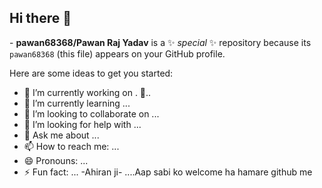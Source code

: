 ## Hi there 👋

<Pawan>-
**pawan68368/Pawan Raj Yadav** is a ✨ _special_ ✨ repository because its `pawan68368` (this file) appears on your GitHub profile.

Here are some ideas to get you started:

- 🔭 I’m currently working on . 🧪..
- 🌱 I’m currently learning ...
- 👯 I’m looking to collaborate on ...
- 🤔 I’m looking for help with ...
- 💬 Ask me about ...
- 📫 How to reach me: ...
- 😄 Pronouns: ...
- ⚡ Fun fact: ...
-Ahiran ji-
....Aap sabi ko welcome ha hamare github me
